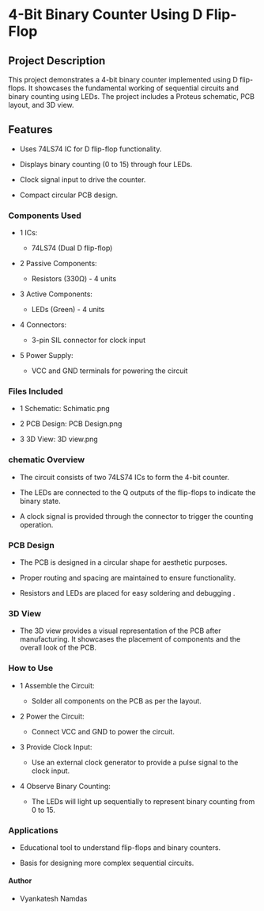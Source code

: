 # 4-Bit Binary Counter Using D Flip-Flop

## Project Description

This project demonstrates a 4-bit binary counter implemented using D flip-flops.
It showcases the fundamental working of sequential circuits and binary counting using LEDs. The project includes a Proteus schematic, PCB layout, and 3D view.

## Features

- Uses 74LS74 IC for D flip-flop functionality.

- Displays binary counting (0 to 15) through four LEDs.

- Clock signal input to drive the counter.

- Compact circular PCB design.

### Components Used

- 1 ICs:

    - 74LS74 (Dual D flip-flop)

- 2 Passive Components:

    - Resistors (330Ω) - 4 units

- 3 Active Components:

    - LEDs (Green) - 4 units

- 4 Connectors:

    - 3-pin SIL connector for clock input

- 5 Power Supply:

    - VCC and GND terminals for powering the circuit


### Files Included

  - 1 Schematic: Schimatic.png

  - 2 PCB Design: PCB Design.png

  - 3 3D View: 3D view.png

### chematic Overview

- The circuit consists of two 74LS74 ICs to form the 4-bit counter.

- The LEDs are connected to the Q outputs of the flip-flops to indicate the binary state.

- A clock signal is provided through the connector to trigger the counting operation.


### PCB Design

- The PCB is designed in a circular shape for aesthetic purposes.

- Proper routing and spacing are maintained to ensure functionality.

 - Resistors and LEDs are placed for easy soldering and debugging .

### 3D View

- The 3D view provides a visual representation of the PCB after manufacturing. It showcases the placement of components and the overall look of the PCB.

### How to Use

  - 1 Assemble the Circuit:

      - Solder all components on the PCB as per the layout.

  - 2 Power the Circuit:

    - Connect VCC and GND to power the circuit.

  - 3 Provide Clock Input:

    - Use an external clock generator to provide a pulse signal to the clock input.

  - 4 Observe Binary Counting:

    - The LEDs will light up sequentially to represent binary counting from 0 to 15.

### Applications

  - Educational tool to understand flip-flops and binary counters.

  - Basis for designing more complex sequential circuits.

#### Author

  - Vyankatesh Namdas

